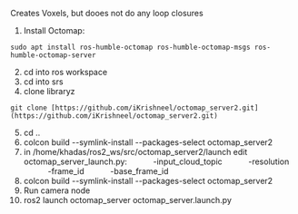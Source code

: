 
Creates Voxels, but dooes not do any loop closures

1. Install Octomap:
```Shell
sudo apt install ros-humble-octomap ros-humble-octomap-msgs ros-humble-octomap-server
```

2. cd into ros workspace
3. cd into srs
4. clone libraryz
```Shell
git clone [https://github.com/iKrishneel/octomap_server2.git](https://github.com/iKrishneel/octomap_server2.git)
```
5. cd ..
6. colcon build --symlink-install --packages-select octomap_server2
7. in /home/khadas/ros2_ws/src/octomap_server2/launch edit octomap_server_launch.py:
      -input_cloud_topic
      -resolution
      -frame_id
      -base_frame_id
8. colcon build --symlink-install --packages-select octomap_server2
9. Run camera node
10. ros2 launch octomap_server octomap_server.launch.py

